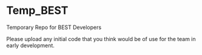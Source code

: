 Temp_BEST
=========

Temporary Repo for BEST Developers

Please upload any initial code that you think would be of use for the team in early development.
